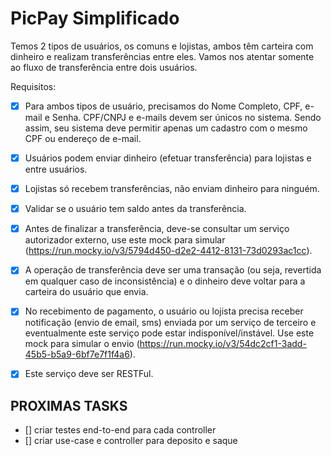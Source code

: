 # PicPay Simplificado

Temos 2 tipos de usuários, os comuns e lojistas, ambos têm carteira com dinheiro e realizam transferências entre eles. Vamos nos atentar somente ao fluxo de transferência entre dois usuários.

Requisitos:

- [x] Para ambos tipos de usuário, precisamos do Nome Completo, CPF, e-mail e Senha. CPF/CNPJ e e-mails devem ser únicos no sistema. Sendo assim, seu sistema deve permitir apenas um cadastro com o mesmo CPF ou endereço de e-mail.

- [x] Usuários podem enviar dinheiro (efetuar transferência) para lojistas e entre usuários.

- [x] Lojistas só recebem transferências, não enviam dinheiro para ninguém.

- [x] Validar se o usuário tem saldo antes da transferência.

- [x] Antes de finalizar a transferência, deve-se consultar um serviço autorizador externo, use este mock para simular (https://run.mocky.io/v3/5794d450-d2e2-4412-8131-73d0293ac1cc).

- [x] A operação de transferência deve ser uma transação (ou seja, revertida em qualquer caso de inconsistência) e o dinheiro deve voltar para a carteira do usuário que envia.

- [x] No recebimento de pagamento, o usuário ou lojista precisa receber notificação (envio de email, sms) enviada por um serviço de terceiro e eventualmente este serviço pode estar indisponível/instável. Use este mock para simular o envio (https://run.mocky.io/v3/54dc2cf1-3add-45b5-b5a9-6bf7e7f1f4a6).

- [x] Este serviço deve ser RESTFul.

## PROXIMAS TASKS

- [] criar testes end-to-end para cada controller
- [] criar use-case e controller para deposito e saque
